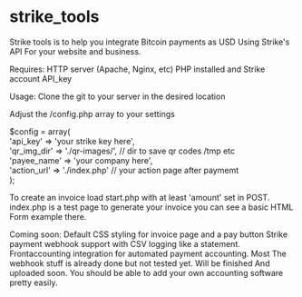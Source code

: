 # strike_tools

Strike tools is to help you integrate Bitcoin payments as USD
Using Strike's API For your website and business.

Requires:
HTTP server (Apache, Nginx, etc) 
PHP installed and
Strike account API_key

Usage:
Clone the git to your server in the desired location

Adjust the /config.php array to your settings

$config = array(<br>
'api_key' => 'your strike key here',<br>
'qr_img_dir' => './qr-images/', // dir to save qr codes /tmp etc<br>
'payee_name' => 'your company here',<br>
'action_url' => './index.php' // your action page after paymemt<br>
  );

To create an invoice load start.php with at least 'amount' set in POST.
index.php is a test page to generate your invoice you can see a basic HTML
Form example there.

Coming soon:
Default CSS styling for invoice page and a pay button
Strike payment webhook support with CSV logging like a statement.
Frontaccounting integration for automated payment accounting. Most
The webhook stuff is already done but not tested yet. Will be finished
And uploaded soon. You should be able to add your own accounting
software pretty easily.
